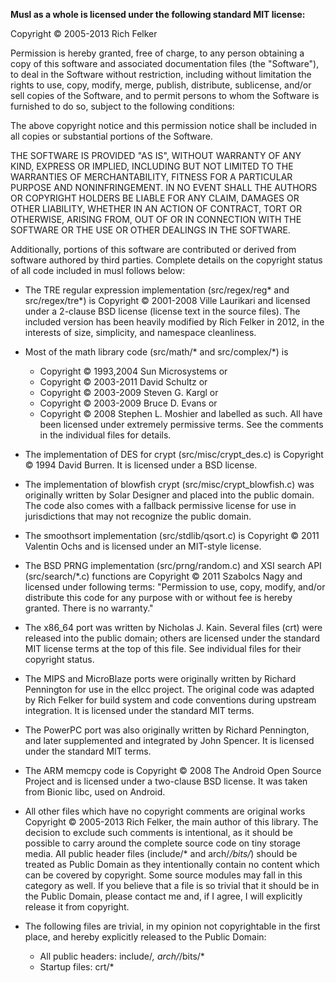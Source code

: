 **Musl as a whole is licensed under the following standard MIT license:**

Copyright © 2005-2013 Rich Felker

Permission is hereby granted, free of charge, to any person obtaining
a copy of this software and associated documentation files (the
"Software"), to deal in the Software without restriction, including
without limitation the rights to use, copy, modify, merge, publish,
distribute, sublicense, and/or sell copies of the Software, and to
permit persons to whom the Software is furnished to do so, subject to
the following conditions:

The above copyright notice and this permission notice shall be
included in all copies or substantial portions of the Software.

THE SOFTWARE IS PROVIDED "AS IS", WITHOUT WARRANTY OF ANY KIND,
EXPRESS OR IMPLIED, INCLUDING BUT NOT LIMITED TO THE WARRANTIES OF
MERCHANTABILITY, FITNESS FOR A PARTICULAR PURPOSE AND NONINFRINGEMENT.
IN NO EVENT SHALL THE AUTHORS OR COPYRIGHT HOLDERS BE LIABLE FOR ANY
CLAIM, DAMAGES OR OTHER LIABILITY, WHETHER IN AN ACTION OF CONTRACT,
TORT OR OTHERWISE, ARISING FROM, OUT OF OR IN CONNECTION WITH THE
SOFTWARE OR THE USE OR OTHER DEALINGS IN THE SOFTWARE.

Additionally, portions of this software are contributed or derived from software
authored by third parties. Complete details on the copyright status of
all code included in musl follows below:

* The TRE regular expression implementation (src/regex/reg* and
src/regex/tre*) is Copyright © 2001-2008 Ville Laurikari and licensed
under a 2-clause BSD license (license text in the source files). The
included version has been heavily modified by Rich Felker in 2012, in
the interests of size, simplicity, and namespace cleanliness.

* Most of the math library code (src/math/* and src/complex/*) is
  * Copyright © 1993,2004 Sun Microsystems or
  * Copyright © 2003-2011 David Schultz or
  * Copyright © 2003-2009 Steven G. Kargl or
  * Copyright © 2003-2009 Bruce D. Evans or
  * Copyright © 2008 Stephen L. Moshier
and labelled as such. All have been licensed under extremely
permissive terms. See the comments in the individual files for
details.

* The implementation of DES for crypt (src/misc/crypt_des.c) is
Copyright © 1994 David Burren. It is licensed under a BSD license.

* The implementation of blowfish crypt (src/misc/crypt_blowfish.c) was
originally written by Solar Designer and placed into the public
domain. The code also comes with a fallback permissive license for use
in jurisdictions that may not recognize the public domain.

* The smoothsort implementation (src/stdlib/qsort.c) is Copyright © 2011
Valentin Ochs and is licensed under an MIT-style license.

* The BSD PRNG implementation (src/prng/random.c) and XSI search API
(src/search/*.c) functions are Copyright © 2011 Szabolcs Nagy and
licensed under following terms: "Permission to use, copy, modify,
and/or distribute this code for any purpose with or without fee is
hereby granted. There is no warranty."

* The x86_64 port was written by Nicholas J. Kain. Several files (crt)
were released into the public domain; others are licensed under the
standard MIT license terms at the top of this file. See individual
files for their copyright status.

* The MIPS and MicroBlaze ports were originally written by Richard
Pennington for use in the ellcc project. The original code was adapted
by Rich Felker for build system and code conventions during upstream
integration. It is licensed under the standard MIT terms.

* The PowerPC port was also originally written by Richard Pennington,
and later supplemented and integrated by John Spencer. It is licensed
under the standard MIT terms.

* The ARM memcpy code is Copyright © 2008 The Android Open Source
Project and is licensed under a two-clause BSD license. It was taken
from Bionic libc, used on Android.

* All other files which have no copyright comments are original works
Copyright © 2005-2013 Rich Felker, the main author of this library.
The decision to exclude such comments is intentional, as it should be
possible to carry around the complete source code on tiny storage
media. All public header files (include/* and arch/*/bits/*) should be
treated as Public Domain as they intentionally contain no content
which can be covered by copyright. Some source modules may fall in
this category as well. If you believe that a file is so trivial that
it should be in the Public Domain, please contact me and, if I agree,
I will explicitly release it from copyright.

* The following files are trivial, in my opinion not copyrightable in
the first place, and hereby explicitly released to the Public Domain:
  * All public headers: include/*, arch/*/bits/*
  * Startup files: crt/*
